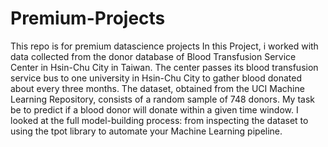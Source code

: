 # Premium-Projects
This repo is for premium datascience projects
In this Project, i worked with data collected from the donor database of Blood Transfusion Service Center in Hsin-Chu City in Taiwan. The center passes its blood transfusion service bus to one university in Hsin-Chu City to gather blood donated about every three months. The dataset, obtained from the UCI Machine Learning Repository, consists of a random sample of 748 donors. My task be to predict if a blood donor will donate within a given time window. I looked at the full model-building process: from inspecting the dataset to using the tpot library to automate your Machine Learning pipeline.

